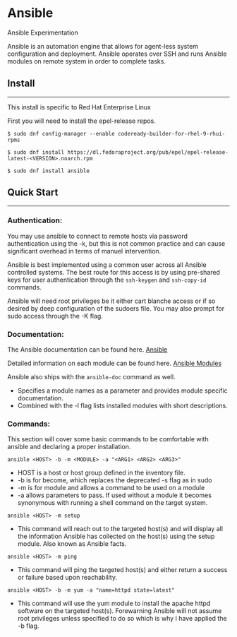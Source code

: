 # Ansible
Ansible Experimentation

Ansible is an automation engine that allows for agent-less system configuration and deployment.
Ansible operates over SSH and runs Ansible modules on remote system in order to complete tasks.

## Install
___
This install is specific to Red Hat Enterprise Linux

First you will need to install the epel-release repos.

`$ sudo dnf config-manager --enable codeready-builder-for-rhel-9-rhui-rpms`

`$ sudo dnf install https://dl.fedoraproject.org/pub/epel/epel-release-latest-<VERSION>.noarch.rpm`

`$ sudo dnf install ansible`

## Quick Start 
___
### Authentication:
You may use ansible to connect to remote hosts via password authentication using the -k, but this is not common practice and can cause significant overhead in terms of manuel intervention.

Ansible is best implemented using a common user across all Ansible controlled systems. The best route for this access is by using pre-shared keys for user authentication through the `ssh-keygen` and `ssh-copy-id` commands.

Ansible will need root privileges be it either cart blanche access or if so desired by deep configuration of the sudoers file. You may also prompt for sudo access through the -K flag.

### Documentation:
The Ansible documentation can be found here. [Ansible](docs.ansible.com)

Detailed information on each module can be found here. [Ansible Modules](https://docs.ansible.com/ansible/2.9/modules/modules_by_category.html)

Ansible also ships with the `ansible-doc` command as well.
- Specifies a module names as a parameter and provides module specific documentation.
- Combined with the -l flag lists installed modules with short descriptions.

### Commands:
This section will cover some basic commands to be comfortable with ansible and declaring a proper installation.

`ansible <HOST> -b -m <MODULE> -a "<ARG1> <ARG2> <ARG3>"`
- HOST is a host or host group defined in the inventory file.
- -b is for become, which replaces the deprecated -s flag as in sudo
- -m is for module and allows a command to be used on a module
- -a allows parameters to pass. If used without a module it becomes synonymous with running a shell command on the target system.

`ansible <HOST> -m setup`
- This command will reach out to the targeted host(s) and will display all the information Ansible has collected on the host(s) using the setup module. Also known as Ansible facts.

`ansible <HOST> -m ping`
- This command will ping the targeted host(s) and either return a success or failure based upon reachability.

`ansible <HOST> -b -m yum -a "name=httpd state=latest"`
- This command will use the yum module to install the apache httpd software on the targeted host(s). Forewarning Ansible will not assume root privileges unless specified to do so which is why I have applied the -b flag.
